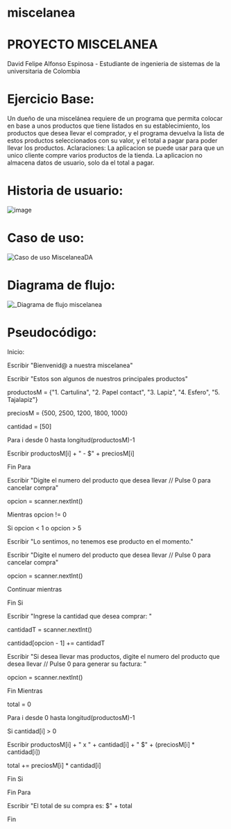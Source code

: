 # miscelanea
# PROYECTO MISCELANEA 
 David Felipe Alfonso Espinosa - Estudiante de ingenieria de sistemas de la universitaria de Colombia

# Ejercicio Base:
Un dueño de una miscelánea requiere de un programa que permita colocar en base a unos productos que tiene listados en su establecimiento, los productos que desea llevar el comprador, y el programa devuelva la lista de estos productos seleccionados con su valor, y el total a pagar para poder llevar los productos. 
Aclaraciones:
La aplicacion se puede usar para que un unico cliente compre varios productos de la tienda.
La aplicacion no almacena datos de usuario, solo da el total a pagar.

# Historia de usuario:

![image](https://github.com/DavidAlf09/miscelanea/assets/133126275/4a2e0c98-16f6-466e-a5de-99614e0c1b9a)


# Caso de uso:

![Caso de uso MiscelaneaDA](https://github.com/DavidAlf09/miscelanea/assets/133126275/87a34262-dd88-4f15-8a0e-5087523b5f60)


# Diagrama de flujo:

![_Diagrama de flujo miscelanea](https://github.com/DavidAlf09/miscelanea/assets/133126275/da1c6814-bd6c-4e4f-bf97-c2bfb5a9091f)


# Pseudocódigo:
Inicio:

Escribir "Bienvenid@ a nuestra miscelanea"

Escribir "Estos son algunos de nuestros principales productos"

productosM = {"1. Cartulina", "2. Papel contact", "3. Lapiz", "4. Esfero", "5. Tajalapiz"}

preciosM = {500, 2500, 1200, 1800, 1000}

cantidad = [50] 

Para i desde 0 hasta longitud(productosM)-1

   Escribir productosM[i] + " - $" + preciosM[i]
   
Fin Para

Escribir "Digite el numero del producto que desea llevar // Pulse 0 para cancelar compra"

opcion = scanner.nextInt()

Mientras opcion != 0

Si opcion < 1 o opcion > 5

 Escribir "Lo sentimos, no tenemos ese producto en el momento."
 
 Escribir "Digite el numero del producto que desea llevar // Pulse 0 para cancelar compra"
 
 opcion = scanner.nextInt()
 
 Continuar mientras
 
Fin Si

Escribir "Ingrese la cantidad que desea comprar: "

cantidadT = scanner.nextInt()

cantidad[opcion - 1] += cantidadT

Escribir "Si desea llevar mas productos, digite el numero del producto que desea llevar // Pulse 0 para generar su factura: "

opcion = scanner.nextInt()

Fin Mientras

total = 0

Para i desde 0 hasta longitud(productosM)-1

 Si cantidad[i] > 0
 
  Escribir productosM[i] + " x " + cantidad[i] + "  $" + (preciosM[i] * cantidad[i])
  
  total += preciosM[i] * cantidad[i]
  
  Fin Si
  
 Fin Para
 
Escribir "El total de su compra es: $" + total

Fin

